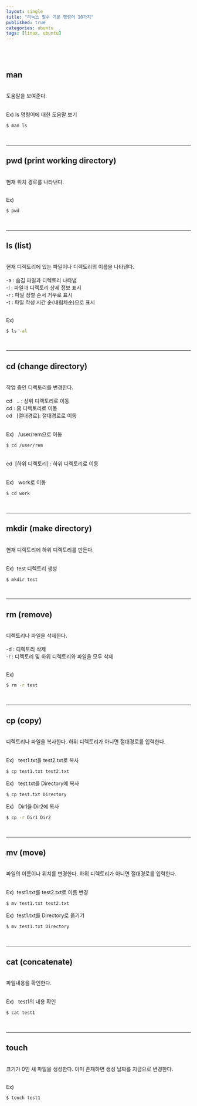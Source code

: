 ```yaml
---
layout: single
title: "리눅스 필수 기본 명령어 10가지"
published: true
categories: ubuntu
tags: [linux, ubuntu]
---
```


<br/>
<br/>

## man
<br/>
도움말을 보여준다.
<br/>
<br/>

Ex)&nbsp;ls 명령어에 대한 도움말 보기
```bash
$ man ls
```

<br/>

<hr/>

## pwd (print working directory)
<br/>
현재 위치 경로를 나타낸다.
<br/>
<br/>

Ex)
```bash
$ pwd
```

<br/>

<hr/>

## ls (list)
<br/>
현재 디렉토리에 있는 파일이나 디렉토리의 이름을 나타낸다.
<br/>
<br/>
-a : 숨김 파일과 디렉토리 나타냄<br/>
-l : 파일과 디렉토리 상세 정보 표시<br/>
-r : 파일 정렬 순서 거꾸로 표시<br/>
-t : 파일 작성 시간 순(내림차순)으로 표시<br/>
<br/>

Ex)
```bash
$ ls -al
```

<br/>

<hr/>

## cd (change directory)
<br/>
작업 중인 디렉토리를 변경한다.
<br/>
<br/>
cd &nbsp; .. : 상위 디렉토리로 이동<br/>
cd : 홈 디렉토리로 이동<br/>
cd &nbsp; [절대경로]: 절대경로로 이동<br/>
<br/>

Ex) &nbsp; /user/rem으로 이동
```bash
$ cd /user/rem
```
<br/>
cd &nbsp;[하위 디렉토리] : 하위 디렉토리로 이동<br/>
<br/>

Ex) &nbsp; work로 이동
```bash
$ cd work
```

<br/>

<hr/>

## mkdir (make directory)
<br/>
현재 디렉토리에 하위 디렉토리를 만든다.
<br/>
<br/>

Ex)&nbsp; test 디렉토리 생성
```bash
$ mkdir test
```

<br/>

<hr/>

## rm (remove)
<br/>
디렉토리나 파일을 삭제한다.
<br/>
<br/>
-d : 디렉토리 삭제<br/>
-r : 디렉토리 및 하위 디렉토리와 파일을 모두 삭제
<br/>
<br/>

Ex)
```bash
$ rm -r test
```
 
<br/>

<hr/>

## cp (copy)
<br/>
디렉토리나 파일을 복사한다. 하위 디렉토리가 아니면 절대경로를 입력한다.
<br/>
<br/>

Ex) &nbsp; test1.txt을 test2.txt로 복사
```bash
$ cp test1.txt test2.txt
```
Ex) &nbsp; test.txt를 Directory에 복사
```bash
$ cp test.txt Directory
```
Ex) &nbsp; Dir1을 Dir2에 복사
```bash
$ cp -r Dir1 Dir2
```

<br/>

<hr/>

## mv (move)
<br/>
파일의 이름이나 위치를 변경한다. 하위 디렉토리가 아니면 절대경로를 입력한다.
<br/>
<br/>

Ex) &nbsp;test1.txt를 test2.txt로 이름 변경
```bash
$ mv test1.txt test2.txt
```
Ex) &nbsp;test1.txt를 Directory로 옮기기
```bash
$ mv test1.txt Directory
```

<br/>

<hr/>

## cat (concatenate)
<br/>
파일내용을 확인한다.
<br/>
<br/>

Ex) &nbsp; test1의 내용 확인
```bash
$ cat test1
```

<br/>

<hr/>

## touch
<br/>
크기가 0인 새 파일을 생성한다. 이미 존재하면 생성 날짜를 지금으로 변경한다.
<br/>
<br/>

Ex)
```bash
$ touch test1
```
